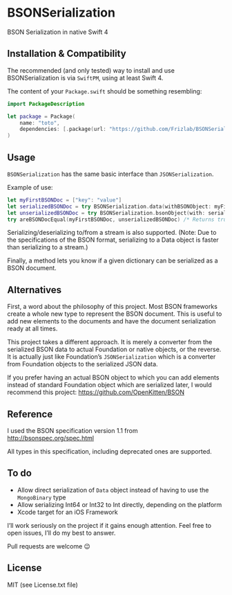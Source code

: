 # BSONSerialization
BSON Serialization in native Swift 4

## Installation & Compatibility
The recommended (and only tested) way to install and use BSONSerialization is
via `SwiftPM`, using at least Swift 4.

The content of your `Package.swift` should be something resembling:
```swift
import PackageDescription

let package = Package(
	name: "toto",
	dependencies: [.package(url: "https://github.com/Frizlab/BSONSerialization.git", from: "2.0.0")]
)
```

## Usage
`BSONSerialization` has the same basic interface than `JSONSerialization`.

Example of use:
```swift
let myFirstBSONDoc = ["key": "value"]
let serializedBSONDoc = try BSONSerialization.data(withBSONObject: myFirstBSONDoc, options: [])
let unserializedBSONDoc = try BSONSerialization.bsonObject(with: serializedBSONDoc, options: [])
try areBSONDocEqual(myFirstBSONDoc, unserializedBSONDoc) /* Returns true */
```

Serializing/deserializing to/from a stream is also supported. (Note: Due to the
specifications of the BSON format, serializing to a Data object is faster than
serializing to a stream.)

Finally, a method lets you know if a given dictionary can be serialized as a
BSON document.

## Alternatives
First, a word about the philosophy of this project. Most BSON frameworks create
a whole new type to represent the BSON document. This is useful to add new
elements to the documents and have the document serialization ready at all times.

This project takes a different approach. It is merely a converter from the
serialized BSON data to actual Foundation or native objects, or the reverse.
It is actually just like Foundation’s `JSONSerialization` which is a converter
from Foundation objects to the serialized JSON data.

If you prefer having an actual BSON object to which you can add elements
instead of standard Foundation object which are serialized later, I would
recommend this project: https://github.com/OpenKitten/BSON

## Reference
I used the BSON specification version 1.1 from http://bsonspec.org/spec.html

All types in this specification, including deprecated ones are supported.

## To do
- Allow direct serialization of `Data` object instead of having to use the
`MongoBinary` type
- Allow serializing Int64 or Int32 to Int directly, depending on the platform
- Xcode target for an iOS Framework

I’ll work seriously on the project if it gains enough attention. Feel free to
open issues, I’ll do my best to answer.

Pull requests are welcome 😉

## License
MIT (see License.txt file)
